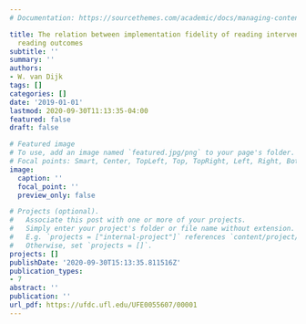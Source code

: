 ```yaml
---
# Documentation: https://sourcethemes.com/academic/docs/managing-content/

title: The relation between implementation fidelity of reading intervention and students'
  reading outcomes
subtitle: ''
summary: ''
authors:
- W. van Dijk
tags: []
categories: []
date: '2019-01-01'
lastmod: 2020-09-30T11:13:35-04:00
featured: false
draft: false

# Featured image
# To use, add an image named `featured.jpg/png` to your page's folder.
# Focal points: Smart, Center, TopLeft, Top, TopRight, Left, Right, BottomLeft, Bottom, BottomRight.
image:
  caption: ''
  focal_point: ''
  preview_only: false

# Projects (optional).
#   Associate this post with one or more of your projects.
#   Simply enter your project's folder or file name without extension.
#   E.g. `projects = ["internal-project"]` references `content/project/deep-learning/index.md`.
#   Otherwise, set `projects = []`.
projects: []
publishDate: '2020-09-30T15:13:35.811516Z'
publication_types:
- 7
abstract: ''
publication: ''
url_pdf: https://ufdc.ufl.edu/UFE0055607/00001
---
```

